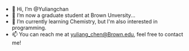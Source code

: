 - 👋 Hi, I’m @Yuliangchan
- 👀 I’m now a graduate student at Brown Unversity...
- 🌱 I’m currently learning Chemistry, but I'm also interested in programming.
- 📫 You can reach me at yuliang_chen@Brown.edu, feel free to contact me!

<!---
Yuliangchan/Yuliangchan is a ✨ special ✨ repository because its `README.md` (this file) appears on your GitHub profile.
You can click the Preview link to take a look at your changes.
--->
